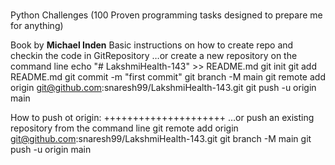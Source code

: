 # 
Python Challenges (100 Proven programming tasks designed to prepare me for anything)

Book by **Michael Inden**
Basic instructions on how to create repo and checkin the code in GitRepository
…or create a new repository on the command line
echo "# LakshmiHealth-143" >> README.md
git init
git add README.md
git commit -m "first commit"
git branch -M main
git remote add origin git@github.com:snaresh99/LakshmiHealth-143.git
git push -u origin main

How to push ot origin:
+++++++++++++++++++++
…or push an existing repository from the command line
git remote add origin git@github.com:snaresh99/LakshmiHealth-143.git
git branch -M main
git push -u origin main
